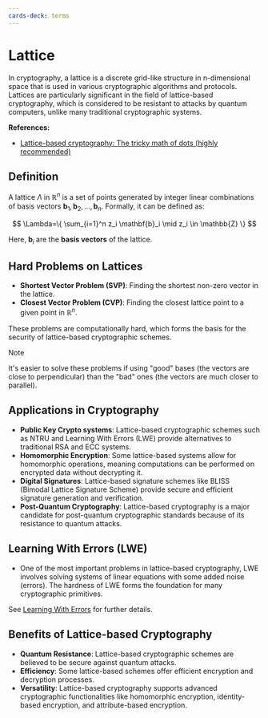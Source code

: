 ```yaml
---
cards-deck: terms
---
```

# Lattice []()

In cryptography, a lattice is a discrete grid-like structure in n-dimensional space that is used in various cryptographic algorithms
and protocols. Lattices are particularly significant in the field of lattice-based cryptography, which is considered to be resistant to
attacks by quantum computers, unlike many traditional cryptographic systems.

[](1724465203411)

**References:**

+ [Lattice-based cryptography: The tricky math of dots (highly recommended)](https://www.youtube.com/watch?v=QDdOoYdb748)

## Definition []()

A lattice $\Lambda$ in $\mathbb{R}^n$ is a set of points generated by integer linear combinations of basis vectors
$\mathbf{b}_1, \mathbf{b}_2, \ldots, \mathbf{b}_n$. Formally, it can be defined as:

$$ \Lambda=\{ \sum_{i=1}^n z_i \mathbf{b}_i \mid z_i \in \mathbb{Z} \} $$

Here, $\mathbf{b}_i$ are the **basis vectors** of the lattice.

[](1724465409189)

## Hard Problems on Lattices

+ **Shortest Vector Problem (SVP)**: Finding the shortest non-zero vector in the lattice.
+ **Closest Vector Problem (CVP)**: Finding the closest lattice point to a given point in $\mathbb{R}^n$.

These problems are computationally hard, which forms the basis for the security of lattice-based cryptographic schemes.

> [!NOTE]
>
> It's easier to solve these problems if using "good" bases (the vectors are close to perpendicular) than the "bad" ones (the vectors
> are much closer to parallel).

## Applications in Cryptography

+ **Public Key Crypto systems**: Lattice-based cryptographic schemes such as NTRU and Learning With Errors (LWE) provide
  alternatives to traditional RSA and ECC systems.
+ **Homomorphic Encryption**: Some lattice-based systems allow for homomorphic operations, meaning computations can be performed on
  encrypted data without decrypting it.
+ **Digital Signatures**: Lattice-based signature schemes like BLISS (Bimodal Lattice Signature Scheme) provide secure and
  efficient signature generation and verification.
+ **Post-Quantum Cryptography**: Lattice-based cryptography is a major candidate for post-quantum cryptographic standards because
  of its resistance to quantum attacks.

## Learning With Errors (LWE)

+ One of the most important problems in lattice-based cryptography, LWE involves solving systems of linear equations with some
  added noise (errors). The hardness of LWE forms the foundation for many cryptographic primitives.

See [Learning With Errors](learning_with_errors.md) for further details.

## Benefits of Lattice-based Cryptography

+ **Quantum Resistance**: Lattice-based cryptographic schemes are believed to be secure against quantum attacks.
+ **Efficiency**: Some lattice-based schemes offer efficient encryption and decryption processes.
+ **Versatility**: Lattice-based cryptography supports advanced cryptographic functionalities like homomorphic encryption,
  identity-based encryption, and attribute-based encryption.
